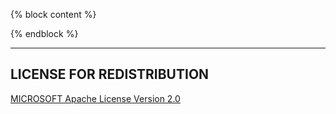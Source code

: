 {% block content %}



{% endblock %}



---

## LICENSE FOR REDISTRIBUTION

[MICROSOFT Apache License Version 2.0](./typescript_handbook/LICENSE.md)

